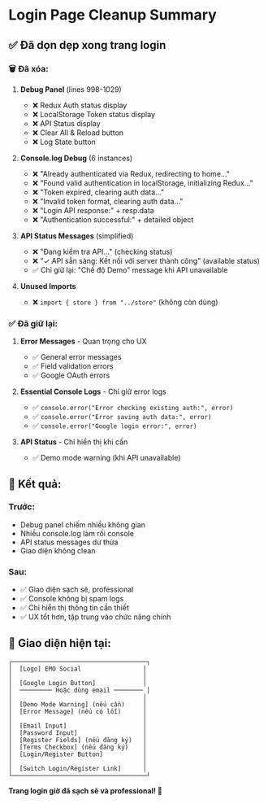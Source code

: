 # Login Page Cleanup Summary

## ✅ **Đã dọn dẹp xong trang login**

### 🗑️ **Đã xóa:**

1. **Debug Panel** (lines 998-1029)
   - ❌ Redux Auth status display
   - ❌ LocalStorage Token status display  
   - ❌ API Status display
   - ❌ Clear All & Reload button
   - ❌ Log State button

2. **Console.log Debug** (6 instances)
   - ❌ "Already authenticated via Redux, redirecting to home..."
   - ❌ "Found valid authentication in localStorage, initializing Redux..."
   - ❌ "Token expired, clearing auth data..."
   - ❌ "Invalid token format, clearing auth data..."
   - ❌ "Login API response:" + resp.data
   - ❌ "Authentication successful:" + detailed object

3. **API Status Messages** (simplified)
   - ❌ "Đang kiểm tra API..." (checking status)
   - ❌ "✓ API sẵn sàng: Kết nối với server thành công" (available status)
   - ✅ Chỉ giữ lại: "Chế độ Demo" message khi API unavailable

4. **Unused Imports**
   - ❌ `import { store } from "../store"` (không còn dùng)

### ✅ **Đã giữ lại:**

1. **Error Messages** - Quan trọng cho UX
   - ✅ General error messages
   - ✅ Field validation errors
   - ✅ Google OAuth errors

2. **Essential Console Logs** - Chỉ giữ error logs
   - ✅ `console.error("Error checking existing auth:", error)`
   - ✅ `console.error("Error saving auth data:", error)`
   - ✅ `console.error("Google login error:", error)`

3. **API Status** - Chỉ hiển thị khi cần
   - ✅ Demo mode warning (khi API unavailable)

## 🎯 **Kết quả:**

### **Trước:**
- Debug panel chiếm nhiều không gian
- Nhiều console.log làm rối console
- API status messages dư thừa
- Giao diện không clean

### **Sau:**
- ✅ Giao diện sạch sẽ, professional
- ✅ Console không bị spam logs
- ✅ Chỉ hiển thị thông tin cần thiết
- ✅ UX tốt hơn, tập trung vào chức năng chính

## 📱 **Giao diện hiện tại:**

```
┌─────────────────────────────────────┐
│  [Logo] EMO Social                 │
│                                    │
│  [Google Login Button]             │
│  ───────── Hoặc dùng email ──────── │
│                                    │
│  [Demo Mode Warning] (nếu cần)     │
│  [Error Message] (nếu có lỗi)      │
│                                    │
│  [Email Input]                     │
│  [Password Input]                  │
│  [Register Fields] (nếu đăng ký)   │
│  [Terms Checkbox] (nếu đăng ký)    │
│  [Login/Register Button]           │
│                                    │
│  [Switch Login/Register Link]      │
└─────────────────────────────────────┘
```

**Trang login giờ đã sạch sẽ và professional! 🎉**
